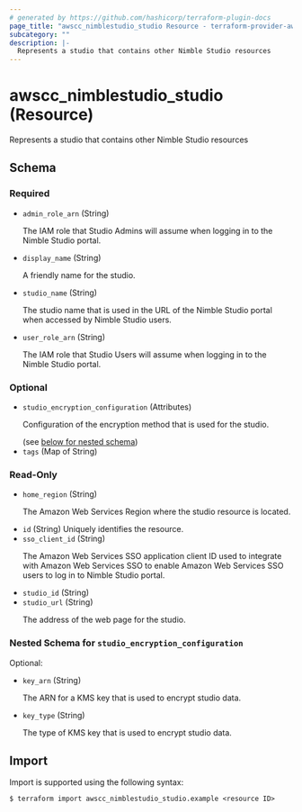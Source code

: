 ```yaml
---
# generated by https://github.com/hashicorp/terraform-plugin-docs
page_title: "awscc_nimblestudio_studio Resource - terraform-provider-awscc"
subcategory: ""
description: |-
  Represents a studio that contains other Nimble Studio resources
---
```


# awscc_nimblestudio_studio (Resource)

Represents a studio that contains other Nimble Studio resources



<!-- schema generated by tfplugindocs -->
## Schema

### Required

- `admin_role_arn` (String) <p>The IAM role that Studio Admins will assume when logging in to the Nimble Studio portal.</p>
- `display_name` (String) <p>A friendly name for the studio.</p>
- `studio_name` (String) <p>The studio name that is used in the URL of the Nimble Studio portal when accessed by Nimble Studio users.</p>
- `user_role_arn` (String) <p>The IAM role that Studio Users will assume when logging in to the Nimble Studio portal.</p>

### Optional

- `studio_encryption_configuration` (Attributes) <p>Configuration of the encryption method that is used for the studio.</p> (see [below for nested schema](#nestedatt--studio_encryption_configuration))
- `tags` (Map of String)

### Read-Only

- `home_region` (String) <p>The Amazon Web Services Region where the studio resource is located.</p>
- `id` (String) Uniquely identifies the resource.
- `sso_client_id` (String) <p>The Amazon Web Services SSO application client ID used to integrate with Amazon Web Services SSO to enable Amazon Web Services SSO users to log in to Nimble Studio portal.</p>
- `studio_id` (String)
- `studio_url` (String) <p>The address of the web page for the studio.</p>

<a id="nestedatt--studio_encryption_configuration"></a>
### Nested Schema for `studio_encryption_configuration`

Optional:

- `key_arn` (String) <p>The ARN for a KMS key that is used to encrypt studio data.</p>
- `key_type` (String) <p>The type of KMS key that is used to encrypt studio data.</p>

## Import

Import is supported using the following syntax:

```shell
$ terraform import awscc_nimblestudio_studio.example <resource ID>
```
